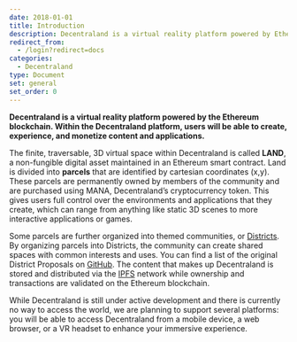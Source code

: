 ```yaml
---
date: 2018-01-01
title: Introduction
description: Decentraland is a virtual reality platform powered by Ethereum.
redirect_from:
  - /login?redirect=docs
categories:
  - Decentraland
type: Document
set: general
set_order: 0
---
```


**Decentraland is a virtual reality platform powered by the Ethereum blockchain. Within the Decentraland platform, users will be able to create, experience, and monetize content and applications.**

The finite, traversable, 3D virtual space within Decentraland is called **LAND**, a non-fungible digital asset maintained in an Ethereum smart contract. Land is divided into **parcels** that are identified by cartesian coordinates (x,y). These parcels are permanently owned by members of the community and are purchased using MANA, Decentraland’s cryptocurrency token. This gives users full control over the environments and applications that they create, which can range from anything like static 3D scenes to more interactive applications or games.

Some parcels are further organized into themed communities, or [Districts](https://wiki.decentraland.org/index.php?title=About_Districts). By organizing parcels into Districts, the community can create shared spaces with common interests and uses. You can find a list of the original District Proposals on [GitHub](https://github.com/decentraland/districts). The content that makes up Decentraland is stored and distributed via the [IPFS](https://ipfs.io/) network while ownership and transactions are validated on the Ethereum blockchain.

While Decentraland is still under active development and there is currently no way to access the world, we are planning to support several platforms: you will be able to access Decentraland from a mobile device, a web browser, or a VR headset to enhance your immersive experience.
